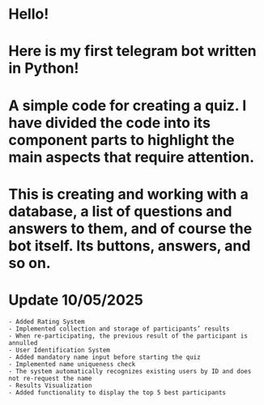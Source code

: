 # Hello!
#
# Here is my first telegram bot written in Python!
#
# A simple code for creating a quiz. I have divided the code into its component parts to highlight the main aspects that require attention.
# This is creating and working with a database, a list of questions and answers to them, and of course the bot itself. Its buttons, answers, and so on.

# Update 10/05/2025
    - Added Rating System
    - Implemented collection and storage of participants’ results
    - When re-participating, the previous result of the participant is annulled
    - User Identification System
    - Added mandatory name input before starting the quiz
    - Implemented name uniqueness check
    - The system automatically recognizes existing users by ID and does not re-request the name
    - Results Visualization
    - Added functionality to display the top 5 best participants
